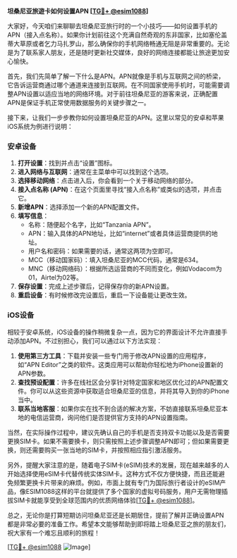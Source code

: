 **坦桑尼亚旅遊卡如何设置APN [[TG💪+ @esim1088](https://t.me/s/esim1088)]**

大家好，今天咱们来聊聊去坦桑尼亚旅行时的一个小技巧——如何设置手机的APN（接入点名称）。如果你计划前往这个充满自然奇观的东非国家，比如塞伦盖蒂大草原或者乞力马扎罗山，那么确保你的手机网络畅通无阻是非常重要的。无论是为了联系家人朋友，还是随时更新社交媒体，良好的网络连接都能让旅途更加安心愉快。

首先，我们先简单了解一下什么是APN。APN就像是手机与互联网之间的桥梁，它告诉运营商通过哪个通道来连接到互联网。在不同国家使用手机时，可能需要调整APN设置以适应当地的网络环境。对于前往坦桑尼亚的游客来说，正确配置APN是保证手机正常使用数据服务的关键步骤之一。

接下来，让我们一步步教你如何设置坦桑尼亚的APN。这里以常见的安卓和苹果iOS系统为例进行说明：

### 安卓设备

1. **打开设置**：找到并点击“设置”图标。
2. **进入网络与互联网**：通常在主菜单中可以找到这个选项。
3. **选择移动网络**：点击进入后，你会看到一个关于移动网络的部分。
4. **接入点名称 (APN)**：在这个页面里寻找“接入点名称”或类似的选项，并点击它。
5. **新增APN**：选择添加一个新的APN配置文件。
6. **填写信息**：
   - 名称：随便起个名字，比如“Tanzania APN”。
   - APN：输入具体的APN地址，比如“internet”或者具体运营商提供的地址。
   - 用户名和密码：如果需要的话，通常这两项为空即可。
   - MCC（移动国家码）：填入坦桑尼亚的MCC代码，通常是634。
   - MNC（移动网络码）：根据所选运营商的不同而变化，例如Vodacom为01，Airtel为02等。
7. **保存设置**：完成上述步骤后，记得保存你的新APN设置。
8. **重启设备**：有时候修改完设置后，重启一下设备能让更改生效。

### iOS设备

相较于安卓系统，iOS设备的操作稍微复杂一点，因为它的界面设计不允许直接手动添加APN。不过别担心，我们可以通过以下方法实现：

1. **使用第三方工具**：下载并安装一些专门用于修改APN设置的应用程序，如“APN Editor”之类的软件。这类应用可以帮助你轻松地为iPhone设置新的APN参数。
2. **查找预设配置**：许多在线社区会分享针对特定国家和地区优化过的APN配置文件。你可以从这些资源中获取适合坦桑尼亚的信息，并将其导入到你的iPhone当中。
3. **联系当地客服**：如果你实在找不到合适的解决方案，不妨直接联系坦桑尼亚本地的电信运营商，询问他们是否提供官方支持的APN设置指南。

当然，在实际操作过程中，建议先确认自己的手机是否支持双卡功能以及是否需要更换SIM卡。如果不需要换卡，则只需按照上述步骤调整APN即可；但如果需要更换，则还需要购买一张当地的SIM卡，并按照相应指引激活服务。

另外，提醒大家注意的是，随着电子SIM卡(eSIM)技术的发展，现在越来越多的人开始选择使用eSIM卡代替传统实体SIM卡。这种方式不仅方便快捷，而且还能避免频繁更换卡片带来的麻烦。例如，市面上就有专门为国际旅行者设计的eSIM产品，像ESIM1088这样的平台就提供了多个国家的虚拟号码服务，用户无需物理插拔SIM卡就能享受到全球范围内的优质网络体验[[TG💪+ @esim1088](https://t.me/s/esim1088)]。

总之，无论你是打算短期访问坦桑尼亚还是长期居住，提前了解并正确设置APN都是非常必要的准备工作。希望本文能够帮助到即将踏上坦桑尼亚之旅的朋友们，祝大家有一个难忘且顺利的旅程！

[[TG💪+ @esim1088](https://t.me/s/esim1088) ![Image](https://i.postimg.cc/4NQfJmqS/Snipaste-2025-05-13-00-14-12.png)]